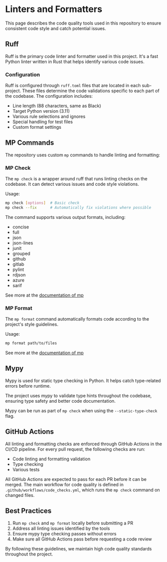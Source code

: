 # Linters and Formatters

This page describes the code quality tools used in this repository to ensure consistent code style and catch potential
issues.

## Ruff

Ruff is the primary code linter and formatter used in this project. It's a fast Python linter written in Rust that helps
identify various code issues.

### Configuration

Ruff is configured through `ruff.toml` files that are located in each sub-project. These files determine the code
validations specific to each part of the codebase. The configuration includes:

- Line length (88 characters, same as Black)
- Target Python version (3.11)
- Various rule selections and ignores
- Special handling for test files
- Custom format settings

## MP Commands

The repository uses custom `mp` commands to handle linting and formatting:

### MP Check

The `mp check` is a wrapper around ruff that runs linting checks on the codebase. It can detect various issues and code
style violations.

Usage:

```bash
mp check [options]  # Basic check
mp check --fix      # Automatically fix violations where possible
```

The command supports various output formats, including:

- concise
- full
- json
- json-lines
- junit
- grouped
- github
- gitlab
- pylint
- rdjson
- azure
- sarif

See more at the [documentation of mp](/packages/mp/README.md)

### MP Format

The `mp format` command automatically formats code according to the project's style guidelines.

Usage:

```bash
mp format path/to/files
```

See more at the [documentation of mp](/packages/mp/README.md)

## Mypy

Mypy is used for static type checking in Python. It helps catch type-related errors before runtime.

The project uses mypy to validate type hints throughout the codebase, ensuring type safety and better code
documentation.

Mypy can be run as part of `mp check` when using the `--static-type-check` flag.

## GitHub Actions

All linting and formatting checks are enforced through GitHub Actions in the CI/CD pipeline. For every pull request, the
following checks are run:

- Code linting and formatting validation
- Type checking
- Various tests

All GitHub Actions are expected to pass for each PR before it can be merged. The main workflow for code quality is
defined in `.github/workflows/code_checks.yml`, which runs the `mp check` command on changed files.

## Best Practices

1. Run `mp check` and `mp format` locally before submitting a PR
2. Address all linting issues identified by the tools
3. Ensure mypy type checking passes without errors
4. Make sure all GitHub Actions pass before requesting a code review

By following these guidelines, we maintain high code quality standards throughout the project.